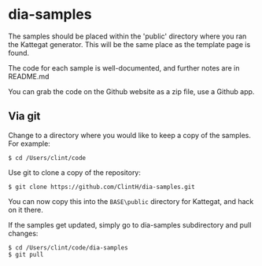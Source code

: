 dia-samples
===========

The samples should be placed within the 'public' directory where you ran the Kattegat generator.
This will be the same place as the template page is found.

The code for each sample is well-documented, and further notes are in README.md

You can grab the code on the Github website as a zip file, use a Github app.

## Via git
Change to a directory where you would like to keep a copy of the samples. For example:

````
$ cd /Users/clint/code
````

Use git to clone a copy of the repository:

````
$ git clone https://github.com/ClintH/dia-samples.git
````

You can now copy this into the `BASE\public` directory for Kattegat, and hack on it there.

If the samples get updated, simply go to dia-samples subdirectory and pull changes:

````
$ cd /Users/clint/code/dia-samples
$ git pull
````
